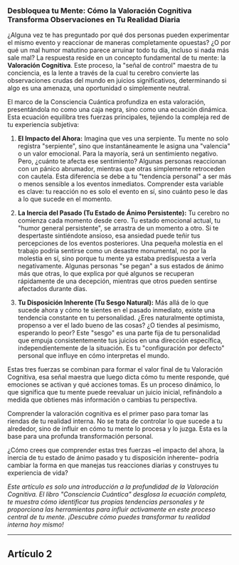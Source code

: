 ### Desbloquea tu Mente: Cómo la Valoración Cognitiva Transforma Observaciones en Tu Realidad Diaria
¿Alguna vez te has preguntado por qué dos personas pueden experimentar el mismo evento y reaccionar de maneras completamente opuestas? ¿O por qué un mal humor matutino parece arruinar todo tu día, incluso si nada más sale mal? La respuesta reside en un concepto fundamental de tu mente: la **Valoración Cognitiva**. Este proceso, la "señal de control" maestra de tu conciencia, es la lente a través de la cual tu cerebro convierte las observaciones crudas del mundo en juicios significativos, determinando si algo es una amenaza, una oportunidad o simplemente neutral.

El marco de la Consciencia Cuántica profundiza en esta valoración, presentándola no como una caja negra, sino como una ecuación dinámica. Esta ecuación equilibra tres fuerzas principales, tejiendo la compleja red de tu experiencia subjetiva:

1.  **El Impacto del Ahora:** Imagina que ves una serpiente. Tu mente no solo registra "serpiente", sino que instantáneamente le asigna una "valencia" o un valor emocional. Para la mayoría, será un sentimiento negativo. Pero, ¿cuánto te afecta ese sentimiento? Algunas personas reaccionan con un pánico abrumador, mientras que otras simplemente retroceden con cautela. Esta diferencia se debe a tu "tendencia personal" a ser más o menos sensible a los eventos inmediatos. Comprender esta variable es clave: tu reacción no es solo el evento en sí, sino cuánto peso le das a lo que sucede en el momento.

2.  **La Inercia del Pasado (Tu Estado de Ánimo Persistente):** Tu cerebro no comienza cada momento desde cero. Tu estado emocional actual, tu "humor general persistente", se arrastra de un momento a otro. Si te despertaste sintiéndote ansioso, esa ansiedad puede teñir tus percepciones de los eventos posteriores. Una pequeña molestia en el trabajo podría sentirse como un desastre monumental, no por la molestia en sí, sino porque tu mente ya estaba predispuesta a verla negativamente. Algunas personas "se pegan" a sus estados de ánimo más que otras, lo que explica por qué algunos se recuperan rápidamente de una decepción, mientras que otros pueden sentirse afectados durante días.

3.  **Tu Disposición Inherente (Tu Sesgo Natural):** Más allá de lo que sucede ahora y cómo te sientes en el pasado inmediato, existe una tendencia constante en tu personalidad. ¿Eres naturalmente optimista, propenso a ver el lado bueno de las cosas? ¿O tiendes al pesimismo, esperando lo peor? Este "sesgo" es una parte fija de tu personalidad que empuja consistentemente tus juicios en una dirección específica, independientemente de la situación. Es tu "configuración por defecto" personal que influye en cómo interpretas el mundo.

Estas tres fuerzas se combinan para formar el valor final de tu Valoración Cognitiva, esa señal maestra que luego dicta cómo tu mente responde, qué emociones se activan y qué acciones tomas. Es un proceso dinámico, lo que significa que tu mente puede reevaluar un juicio inicial, refinándolo a medida que obtienes más información o cambias tu perspectiva.

Comprender la valoración cognitiva es el primer paso para tomar las riendas de tu realidad interna. No se trata de controlar lo que sucede a tu alrededor, sino de influir en cómo tu mente lo procesa y lo juzga. Esta es la base para una profunda transformación personal.

¿Cómo crees que comprender estas tres fuerzas –el impacto del ahora, la inercia de tu estado de ánimo pasado y tu disposición inherente– podría cambiar la forma en que manejas tus reacciones diarias y construyes tu experiencia de vida?

*Este artículo es solo una introducción a la profundidad de la Valoración Cognitiva. El libro "Consciencia Cuántica" desglosa la ecuación completa, te muestra cómo identificar tus propias tendencias personales y te proporciona las herramientas para influir activamente en este proceso central de tu mente. ¡Descubre cómo puedes transformar tu realidad interna hoy mismo!*

---

## Artículo 2